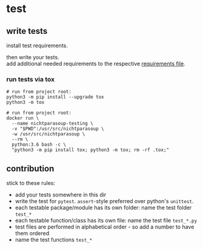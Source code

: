 # test

## write tests

install test requirements.

then write your tests.  
add additional needed requirements to the respective [requirements file](../../requirements/tests.txt).


### run tests via tox 

```shell script
# run from project root:
python3 -m pip install --upgrade tox
python3 -m tox
```

```shell script
# run from project root:
docker run \
  --name nichtparasoup-testing \
  -v "$PWD":/usr/src/nichtparasoup \
  -w /usr/src/nichtparasoup \
  --rm \
  python:3.6 bash -c \
  "python3 -m pip install tox; python3 -m tox; rm -rf .tox;"
```

## contribution 

stick to these rules:

* add your tests somewhere in this dir
* write the test for `pytest`. `assert`-style preferred over python's `unittest`.
* each testable package/module has its own folder: name the test folder `test_*`
* each testable function/class has its own file:   name the test file   `test_*.py`
* test files are performed in alphabetical order - so add a number to have them ordered
* name the test functions `test_*`
